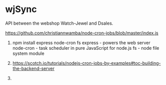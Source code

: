 # wjSync
API between the webshop Watch-Jewel and Dsales.

https://github.com/christiannwamba/node-cron-jobs/blob/master/index.js

1. npm install express node-cron fs
express - powers the web server
node-cron - task scheduler in pure JavaScript for node.js
fs - node file system module

2. https://scotch.io/tutorials/nodejs-cron-jobs-by-examples#toc-building-the-backend-server

3. 
